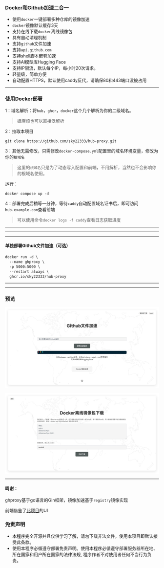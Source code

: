 ### Docker和Github加速二合一

- 使用`docker`一键部署多种仓库的镜像加速
- `docker`镜像默认缓存3天
- 支持在线下载`docker`离线镜像包
- 具有自动清理机制
- 支持`github`文件加速
- 支持`api.github.com`
- 支持shell脚本嵌套加速
- 支持Al模型库Hugging Face
- 支持IP限流，默认每个IP，每小时20次请求。
- 轻量级，简单方便
- 自动配置HTTPS，默认使用caddy反代，请确保80和443端口没被占用

---

### 使用Docker部署

1：域名解析：将`hub`，`ghcr`，`docker`这个几个解析为你的二级域名。

> 嫌麻烦也可以直接泛解析


2：拉取本项目
```
git clone https://github.com/sky22333/hub-proxy.git
```


3：其他无需修改，只需修改`docker-compose.yml`配置里的域名环境变量，修改为你的`根域名`

> 这里的`根域名`只是为了动态写入配置和前端，不用解析，当然也不会影响你的根域名使用。

运行：
```
docker compose up -d
```

4：部署完成后稍等一分钟，等待`caddy`自动配置域名证书后，即可访问`hub.example.com`查看前端

> 可以使用命令`docker logs -f caddy`查看日志获取进度



---
---
---

#### 单独部署Github文件加速（可选）
```
docker run -d \
  --name ghproxy \
  -p 5000:5000 \
  --restart always \
  ghcr.io/sky22333/hub-proxy
```

---
---

### 预览

![预览](./.github/workflows/ghp.jpg)

![预览](./.github/workflows/docker.jpg)


---

#### 鸣谢：

ghproxy基于go语言的Gin框架，镜像加速基于`registry`镜像实现

前端借鉴了[此项目](https://github.com/WJQSERVER-STUDIO/ghproxy)的UI


### 免责声明

* 本程序完全开源并且仅供学习了解，请勿下载非法文件，使用本项目即默认接受此条款。
* 使用本程序必循遵守部署免责声明。使用本程序必循遵守部署服务器所在地、所在国家和用户所在国家的法律法规, 程序作者不对使用者任何不当行为负责。
